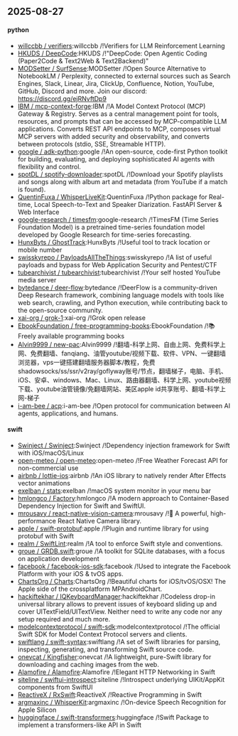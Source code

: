 ## 2025-08-27

#### python
* [willccbb / verifiers](https://github.com/willccbb/verifiers):willccbb /!Verifiers for LLM Reinforcement Learning
* [HKUDS / DeepCode](https://github.com/HKUDS/DeepCode):HKUDS /!"DeepCode: Open Agentic Coding (Paper2Code & Text2Web & Text2Backend)"
* [MODSetter / SurfSense](https://github.com/MODSetter/SurfSense):MODSetter /!Open Source Alternative to NotebookLM / Perplexity, connected to external sources such as Search Engines, Slack, Linear, Jira, ClickUp, Confluence, Notion, YouTube, GitHub, Discord and more. Join our discord: https://discord.gg/ejRNvftDp9
* [IBM / mcp-context-forge](https://github.com/IBM/mcp-context-forge):IBM /!A Model Context Protocol (MCP) Gateway & Registry. Serves as a central management point for tools, resources, and prompts that can be accessed by MCP-compatible LLM applications. Converts REST API endpoints to MCP, composes virtual MCP servers with added security and observability, and converts between protocols (stdio, SSE, Streamable HTTP).
* [google / adk-python](https://github.com/google/adk-python):google /!An open-source, code-first Python toolkit for building, evaluating, and deploying sophisticated AI agents with flexibility and control.
* [spotDL / spotify-downloader](https://github.com/spotDL/spotify-downloader):spotDL /!Download your Spotify playlists and songs along with album art and metadata (from YouTube if a match is found).
* [QuentinFuxa / WhisperLiveKit](https://github.com/QuentinFuxa/WhisperLiveKit):QuentinFuxa /!Python package for Real-time, Local Speech-to-Text and Speaker Diarization. FastAPI Server & Web Interface
* [google-research / timesfm](https://github.com/google-research/timesfm):google-research /!TimesFM (Time Series Foundation Model) is a pretrained time-series foundation model developed by Google Research for time-series forecasting.
* [HunxByts / GhostTrack](https://github.com/HunxByts/GhostTrack):HunxByts /!Useful tool to track location or mobile number
* [swisskyrepo / PayloadsAllTheThings](https://github.com/swisskyrepo/PayloadsAllTheThings):swisskyrepo /!A list of useful payloads and bypass for Web Application Security and Pentest/CTF
* [tubearchivist / tubearchivist](https://github.com/tubearchivist/tubearchivist):tubearchivist /!Your self hosted YouTube media server
* [bytedance / deer-flow](https://github.com/bytedance/deer-flow):bytedance /!DeerFlow is a community-driven Deep Research framework, combining language models with tools like web search, crawling, and Python execution, while contributing back to the open-source community.
* [xai-org / grok-1](https://github.com/xai-org/grok-1):xai-org /!Grok open release
* [EbookFoundation / free-programming-books](https://github.com/EbookFoundation/free-programming-books):EbookFoundation /!📚 Freely available programming books
* [Alvin9999 / new-pac](https://github.com/Alvin9999/new-pac):Alvin9999 /!翻墙-科学上网、自由上网、免费科学上网、免费翻墙、fanqiang、油管youtube/视频下载、软件、VPN、一键翻墙浏览器，vps一键搭建翻墙服务器脚本/教程，免费shadowsocks/ss/ssr/v2ray/goflyway账号/节点，翻墙梯子，电脑、手机、iOS、安卓、windows、Mac、Linux、路由器翻墙、科学上网、youtube视频下载、youtube油管镜像/免翻墙网站、美区apple id共享账号、翻墙-科学上网-梯子
* [i-am-bee / acp](https://github.com/i-am-bee/acp):i-am-bee /!Open protocol for communication between AI agents, applications, and humans.

#### swift
* [Swinject / Swinject](https://github.com/Swinject/Swinject):Swinject /!Dependency injection framework for Swift with iOS/macOS/Linux
* [open-meteo / open-meteo](https://github.com/open-meteo/open-meteo):open-meteo /!Free Weather Forecast API for non-commercial use
* [airbnb / lottie-ios](https://github.com/airbnb/lottie-ios):airbnb /!An iOS library to natively render After Effects vector animations
* [exelban / stats](https://github.com/exelban/stats):exelban /!macOS system monitor in your menu bar
* [hmlongco / Factory](https://github.com/hmlongco/Factory):hmlongco /!A modern approach to Container-Based Dependency Injection for Swift and SwiftUI.
* [mrousavy / react-native-vision-camera](https://github.com/mrousavy/react-native-vision-camera):mrousavy /!📸 A powerful, high-performance React Native Camera library.
* [apple / swift-protobuf](https://github.com/apple/swift-protobuf):apple /!Plugin and runtime library for using protobuf with Swift
* [realm / SwiftLint](https://github.com/realm/SwiftLint):realm /!A tool to enforce Swift style and conventions.
* [groue / GRDB.swift](https://github.com/groue/GRDB.swift):groue /!A toolkit for SQLite databases, with a focus on application development
* [facebook / facebook-ios-sdk](https://github.com/facebook/facebook-ios-sdk):facebook /!Used to integrate the Facebook Platform with your iOS & tvOS apps.
* [ChartsOrg / Charts](https://github.com/ChartsOrg/Charts):ChartsOrg /!Beautiful charts for iOS/tvOS/OSX! The Apple side of the crossplatform MPAndroidChart.
* [hackiftekhar / IQKeyboardManager](https://github.com/hackiftekhar/IQKeyboardManager):hackiftekhar /!Codeless drop-in universal library allows to prevent issues of keyboard sliding up and cover UITextField/UITextView. Neither need to write any code nor any setup required and much more.
* [modelcontextprotocol / swift-sdk](https://github.com/modelcontextprotocol/swift-sdk):modelcontextprotocol /!The official Swift SDK for Model Context Protocol servers and clients.
* [swiftlang / swift-syntax](https://github.com/swiftlang/swift-syntax):swiftlang /!A set of Swift libraries for parsing, inspecting, generating, and transforming Swift source code.
* [onevcat / Kingfisher](https://github.com/onevcat/Kingfisher):onevcat /!A lightweight, pure-Swift library for downloading and caching images from the web.
* [Alamofire / Alamofire](https://github.com/Alamofire/Alamofire):Alamofire /!Elegant HTTP Networking in Swift
* [siteline / swiftui-introspect](https://github.com/siteline/swiftui-introspect):siteline /!Introspect underlying UIKit/AppKit components from SwiftUI
* [ReactiveX / RxSwift](https://github.com/ReactiveX/RxSwift):ReactiveX /!Reactive Programming in Swift
* [argmaxinc / WhisperKit](https://github.com/argmaxinc/WhisperKit):argmaxinc /!On-device Speech Recognition for Apple Silicon
* [huggingface / swift-transformers](https://github.com/huggingface/swift-transformers):huggingface /!Swift Package to implement a transformers-like API in Swift

